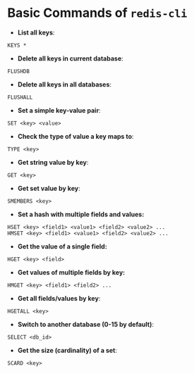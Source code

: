 # Basic Commands of `redis-cli`

* **List all keys**:

```
KEYS *
```

* **Delete all keys in current database**:

```
FLUSHDB
```

* **Delete all keys in all databases**:

```
FLUSHALL
```

* **Set a simple key-value pair**:

```
SET <key> <value>
```

* **Check the type of value a key maps to**:

```
TYPE <key>
```

* **Get string value by key**:

```
GET <key>
```

* **Get set value by key**:

```
SMEMBERS <key>
```

* **Set a hash with multiple fields and values:**

```
HSET <key> <field1> <value1> <field2> <value2> ...
HMSET <key> <field1> <value1> <field2> <value2> ...
```

* **Get the value of a single field:**

```
HGET <key> <field>
```

* **Get values of multiple fields by key:**

```
HMGET <key> <field1> <field2> ...
```

* **Get all fields/values by key**:

```
HGETALL <key>
```

* **Switch to another database (0-15 by default)**:

```
SELECT <db_id>
```

* **Get the size (cardinality) of a set**:

```
SCARD <key>
```
